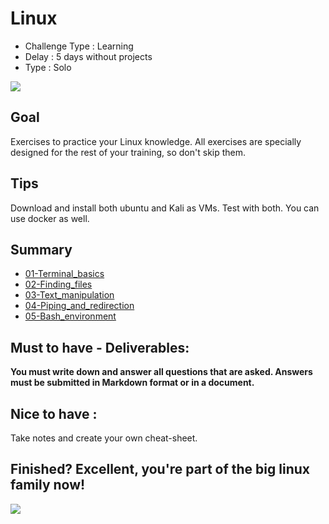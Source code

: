 # Linux 

* Challenge Type : Learning
* Delay : 5 days without projects
* Type : Solo 

![](https://static.fnac-static.com/multimedia/Images/FD/Comete/101052/CCP_IMG_ORIGINAL/1296743.jpg)

## Goal 
Exercises to practice your Linux knowledge. All exercises are specially designed for the rest of your training, so don't skip them. 

## Tips
Download and install both ubuntu and Kali as VMs. Test with both. You can use docker as well.

## Summary 
- [01-Terminal_basics](./01-Terminal_basics/)
- [02-Finding_files](./02-Finding_files/)
- [03-Text_manipulation](./03-Text_manipulation/)
- [04-Piping_and_redirection](./04-Piping_and_redirection/)
- [05-Bash_environment](./05-Bash_environnement/)

## Must to have - Deliverables:
**You must write down and answer all questions that are asked. Answers must be submitted in Markdown format or in a document.**

## Nice to have :
Take notes and create your own cheat-sheet.

## Finished? Excellent, you're part of the big linux family now!


![](https://media0.giphy.com/media/4Zgy9QqzWU8C3ugvCa/giphy.gif?cid=ecf05e470x00lp6x6hf5lx4yhurgy14h50k9yz6zrkpyspcr&rid=giphy.gif&ct=g)






